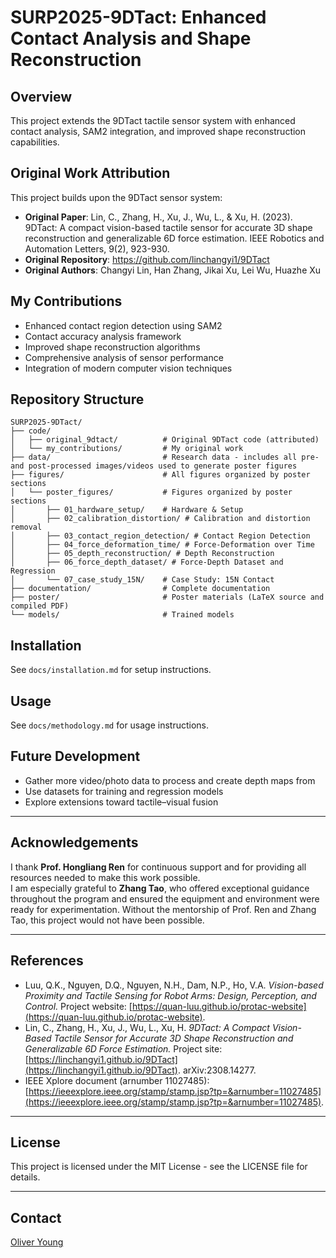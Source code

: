 # SURP2025-9DTact: Enhanced Contact Analysis and Shape Reconstruction

## Overview
This project extends the 9DTact tactile sensor system with enhanced contact analysis, SAM2 integration, and improved shape reconstruction capabilities.

## Original Work Attribution
This project builds upon the 9DTact sensor system:
- **Original Paper**: Lin, C., Zhang, H., Xu, J., Wu, L., & Xu, H. (2023). 9DTact: A compact vision-based tactile sensor for accurate 3D shape reconstruction and generalizable 6D force estimation. IEEE Robotics and Automation Letters, 9(2), 923-930.
- **Original Repository**: https://github.com/linchangyi1/9DTact
- **Original Authors**: Changyi Lin, Han Zhang, Jikai Xu, Lei Wu, Huazhe Xu

## My Contributions
- Enhanced contact region detection using SAM2
- Contact accuracy analysis framework
- Improved shape reconstruction algorithms
- Comprehensive analysis of sensor performance
- Integration of modern computer vision techniques

## Repository Structure
```
SURP2025-9DTact/
├── code/
│   ├── original_9dtact/          # Original 9DTact code (attributed)
│   └── my_contributions/         # My original work
├── data/                         # Research data - includes all pre- and post-processed images/videos used to generate poster figures
├── figures/                      # All figures organized by poster sections
│   └── poster_figures/           # Figures organized by poster sections
│       ├── 01_hardware_setup/    # Hardware & Setup
│       ├── 02_calibration_distortion/ # Calibration and distortion removal
│       ├── 03_contact_region_detection/ # Contact Region Detection
│       ├── 04_force_deformation_time/ # Force-Deformation over Time
│       ├── 05_depth_reconstruction/ # Depth Reconstruction
│       ├── 06_force_depth_dataset/ # Force-Depth Dataset and Regression
│       └── 07_case_study_15N/    # Case Study: 15N Contact
├── documentation/                # Complete documentation
├── poster/                       # Poster materials (LaTeX source and compiled PDF)
└── models/                       # Trained models
```

## Installation
See `docs/installation.md` for setup instructions.

## Usage
See `docs/methodology.md` for usage instructions.

## Future Development
- Gather more video/photo data to process and create depth maps from  
- Use datasets for training and regression models  
- Explore extensions toward tactile–visual fusion  

---

## Acknowledgements
I thank **Prof. Hongliang Ren** for continuous support and for providing all resources needed to make this work possible.  
I am especially grateful to **Zhang Tao**, who offered exceptional guidance throughout the program and ensured the equipment and environment were ready for experimentation. Without the mentorship of Prof. Ren and Zhang Tao, this project would not have been possible.  

---

## References
- Luu, Q.K., Nguyen, D.Q., Nguyen, N.H., Dam, N.P., Ho, V.A. *Vision-based Proximity and Tactile Sensing for Robot Arms: Design, Perception, and Control.* Project website: [https://quan-luu.github.io/protac-website](https://quan-luu.github.io/protac-website).  
- Lin, C., Zhang, H., Xu, J., Wu, L., Xu, H. *9DTact: A Compact Vision-Based Tactile Sensor for Accurate 3D Shape Reconstruction and Generalizable 6D Force Estimation.* Project site: [https://linchangyi1.github.io/9DTact](https://linchangyi1.github.io/9DTact). arXiv:2308.14277.  
- IEEE Xplore document (arnumber 11027485): [https://ieeexplore.ieee.org/stamp/stamp.jsp?tp=&arnumber=11027485](https://ieeexplore.ieee.org/stamp/stamp.jsp?tp=&arnumber=11027485).  

---

## License
This project is licensed under the MIT License - see the LICENSE file for details.

---

## Contact
[Oliver Young](mailto:ojyoung@ucsc.edu)
